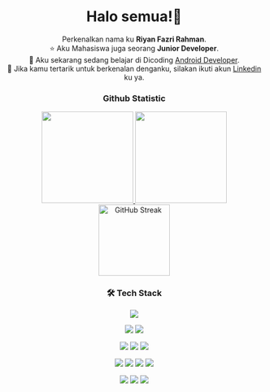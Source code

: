 <h1 align="center">Halo semua!👋</h2>

<p align="center">
Perkenalkan nama ku <b>Riyan Fazri Rahman</b>.<br>
⭐ Aku Mahasiswa juga seorang <b>Junior Developer</b>.<br>
🚀 Aku sekarang sedang belajar di Dicoding <a href="https://www.dicoding.com/">Android Developer</a>.<br>
💬 Jika kamu tertarik untuk berkenalan denganku, silakan ikuti akun <a href="https://www.linkedin.com/in/riyan-fazri-rahman/">Linkedin</a> ku ya.
</p>
  
<h3 align="center">Github Statistic</h3>

<p align="center">
  <a href="https://github.com/riyanfazrirahman">
    <img height="180em" src="https://github-readme-stats-eight-theta.vercel.app/api/top-langs/?username=riyanfazrirahman&layout=compact&layout=compact&theme=dracula"/>
    <img height="180em" src="https://github-readme-stats.vercel.app/api?username=riyanfazrirahman&show_icons=true&theme=dracula&include_all_commits=true&count_private=true"/>
  </a>
  <a href="https://github.com/riyanfazrirahman?tab=repositories">
  <img height="140em" src="https://github-readme-streak-stats.herokuapp.com/?user=riyanfazrirahman&theme=dracula&border_radius=5&date_format=j%20M%5B%20Y%5D&mode=weekly&card_width=975" alt="GitHub Streak" />
  </a>
</p>



<h3 align="center">🛠 Tech Stack</h3>
<p align="center">  
  <!-- Python -->
  <img src="https://img.shields.io/badge/Python-3776AB?style=for-the-badge&logo=python&logoColor=white"/>
</p>
<p align="center">  
  <!-- Android Studio -->
  <img src="https://img.shields.io/badge/Android%20Studio-3DDC84?style=for-the-badge&logo=android-studio&logoColor=white"/>
  <!-- Kotlin -->
  <img src="https://img.shields.io/badge/Kotlin-0095D5?style=for-the-badge&logo=kotlin&logoColor=white"/>
</p>
<p align="center">
  <!-- PHP -->
  <img src="https://img.shields.io/badge/PHP-777BB4?style=for-the-badge&logo=php&logoColor=white"/>
  <!-- Laravel -->
  <img src="https://img.shields.io/badge/Laravel-FF2D20?style=for-the-badge&logo=laravel&logoColor=white"/>
  <!-- CodeIgniter -->
  <img src="https://img.shields.io/badge/CodeIgniter-EF4223?style=for-the-badge&logo=codeigniter&logoColor=white"/>
</p>
<p align="center">  
  <!-- JavaScript -->
  <img src="https://img.shields.io/badge/JavaScript-323330?style=for-the-badge&logo=javascript&logoColor=F7DF1E"/>
  <!-- NodeJs -->
  <img src="https://img.shields.io/badge/Node.js-339933?style=for-the-badge&logo=nodedotjs&logoColor=white"/>
  <!-- React -->
<!--   <img src="https://img.shields.io/badge/React-61DAFB?style=for-the-badge&logo=react&logoColor=black"/> -->
   <!-- Alpine.js -->
  <img src="https://img.shields.io/badge/Alpine.js-8BC0D0?style=for-the-badge&logo=alpine.js&logoColor=white"/>
  <!-- Vite.js -->
  <img src="https://img.shields.io/badge/Vite-646CFF?style=for-the-badge&logo=vite&logoColor=white"/>
</p>

<p align="center">  
  <!-- Pascal -->
  <img src="https://img.shields.io/badge/Pascal-00208C?style=for-the-badge&logo=pascal&logoColor=white"/>
  <!-- C++ -->
  <img src="https://img.shields.io/badge/C++-00599C?style=for-the-badge&logo=c%2B%2B&logoColor=white"/>
  <!-- Visual Basic -->
  <img src="https://img.shields.io/badge/Visual%20Basic-5C2D91?style=for-the-badge&logo=visual-studio&logoColor=white"/>
</p>

<!--
**riyanfazrirahman/riyanfazrirahman** is a ✨ _special_ ✨ repository because its `README.md` (this file) appears on your GitHub profile.

Here are some ideas to get you started:

- 🔭 I’m currently working on ...
- 🌱 I’m currently learning ...
- 👯 I’m looking to collaborate on ...
- 🤔 I’m looking for help with ...
- 💬 Ask me about ...
- 📫 How to reach me: ...
- 😄 Pronouns: ...
- ⚡ Fun fact: ...
-->
